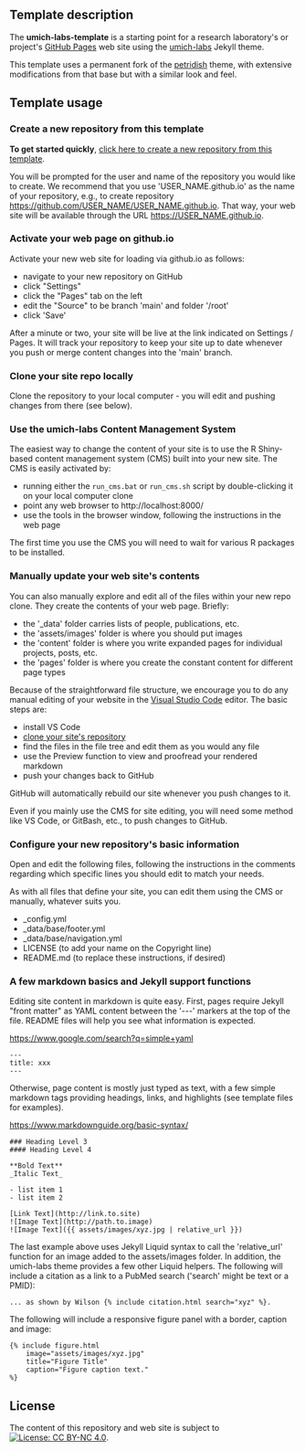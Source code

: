 ## Template description

The **umich-labs-template** is a starting point for a research laboratory's or project's 
[GitHub Pages](https://docs.github.com/en/pages/getting-started-with-github-pages/about-github-pages) 
web site using the [umich-labs](https://github.com/wilsonte-umich/umich-labs) Jekyll theme.

This template uses a permanent fork of the [petridish](https://github.com/peterdesmet/petridish) theme, with extensive modifications from that base but with a similar look and feel.

## Template usage

### Create a new repository from this template

**To get started quickly**, [click here to create a new repository from this template](https://github.com/wilsonte-umich/umich-labs-template/generate).

You will be prompted for the user and name of the repository you would like to create.
We recommend that you use 'USER_NAME.github.io' as the name of your repository, e.g., to create repository https://github.com/USER_NAME/USER_NAME.github.io.
That way, your web site will be available through the URL https://USER_NAME.github.io.

### Activate your web page on github.io
  
Activate your new web site for loading via github.io as follows:

- navigate to your new repository on GitHub
- click "Settings"
- click the "Pages" tab on the left
- edit the "Source" to be branch 'main' and folder '/root'
- click 'Save'
  
After a minute or two, your site will be live at the link indicated on
Settings / Pages.  It will track your repository to keep your site up
to date whenever you push or merge content changes into the 'main' branch.

### Clone your site repo locally

Clone the repository to your local computer - you will edit and pushing changes from there (see below).

### Use the umich-labs Content Management System

The easiest way to change the content of your site is to use the R Shiny-based content management system (CMS) built into your new site. 
The CMS is easily activated by:

- running either the `run_cms.bat` or `run_cms.sh` script by double-clicking it on your local computer clone
- point any web browser to http://localhost:8000/
- use the tools in the browser window, following the instructions in the web page

The first time you use the CMS you will need to wait for various R packages to be installed. 

### Manually update your web site's contents

You can also manually explore and edit all of the files within
your new repo clone. They create the contents of your web page. Briefly:
- the '_data' folder carries lists of people, publications, etc.
- the 'assets/images' folder is where you should put images
- the 'content' folder is where you write expanded pages for individual projects, posts, etc.
- the 'pages' folder is where you create the constant content for different page types

Because of the straightforward file structure, we encourage you to do
any manual editing of your website in the 
[Visual Studio Code](https://code.visualstudio.com/)
editor. The basic steps are:

- install VS Code
- [clone your site's repository](https://code.visualstudio.com/docs/editor/github)
- find the files in the file tree and edit them as you would any file
- use the Preview function to view and proofread your rendered markdown
- push your changes back to GitHub

GitHub will automatically rebuild our site whenever you push changes to it.

Even if you mainly use the CMS for site editing, you will need some method
like VS Code, or GitBash, etc., to push changes to GitHub.

### Configure your new repository's basic information

Open and edit the following files, following the instructions in the comments
regarding which specific lines you should edit to match your needs.  

As with all files that define your site, you can edit them using the CMS
or manually, whatever suits you.

- _config.yml
- _data/base/footer.yml
- _data/base/navigation.yml
- LICENSE (to add your name on the Copyright line)
- README.md (to replace these instructions, if desired)

### A few markdown basics and Jekyll support functions

Editing site content in markdown is quite easy. First, 
pages require Jekyll "front matter" as YAML content between the '---' markers
at the top of the file. README files will help you see what information is expected.

https://www.google.com/search?q=simple+yaml

```
---
title: xxx
---
```

Otherwise, page content is mostly just typed as text, with a few simple markdown tags
providing headings, links, and highlights (see template files for examples).  

https://www.markdownguide.org/basic-syntax/

```
### Heading Level 3
#### Heading Level 4

**Bold Text**
_Italic Text_

- list item 1
- list item 2

[Link Text](http://link.to.site)
![Image Text](http://path.to.image)
![Image Text]({{ assets/images/xyz.jpg | relative_url }})
```

The last example above uses Jekyll Liquid syntax to call the 'relative_url' function for an image added to the assets/images folder. In addition, the umich-labs theme provides a few other Liquid helpers. The following will include a citation as a link to a PubMed search ('search' might be text or a PMID):

```
... as shown by Wilson {% include citation.html search="xyz" %}.
```

The following will include a responsive figure panel with a border, caption and image:

```
{% include figure.html  
    image="assets/images/xyz.jpg"
    title="Figure Title"
    caption="Figure caption text."
%}
```

## License

The content of this repository and web site is subject to
[![License: CC BY-NC 4.0](https://img.shields.io/badge/License-CC%20BY--NC%204.0-lightgrey.svg)](https://creativecommons.org/licenses/by-nc/4.0/).
